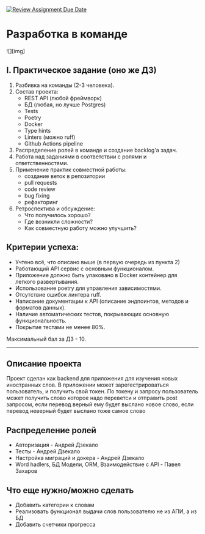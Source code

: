 [![Review Assignment Due Date](https://classroom.github.com/assets/deadline-readme-button-24ddc0f5d75046c5622901739e7c5dd533143b0c8e959d652212380cedb1ea36.svg)](https://classroom.github.com/a/XssgbD9G)
# Разработка в команде

![][img]

## I. Практическое задание (оно же ДЗ)

1. Разбивка на команды (2-3 человека).
2. Состав проекта:
   - REST API (любой фреймворк)
   - БД (любая, но лучше Postgres)
   - Tests
   - Poetry
   - Docker
   - Type hints
   - Linters (можно ruff)
   - Github Actions pipeline
3. Распределение ролей в команде и создание backlog'a задач.
4. Работа над заданиями в соответствии с ролями и ответственностями.
5. Применение практик совместной работы:
   - создание веток в репозитории
   - pull requests
   - code review
   - bug fixing
   - рефакторинг
6. Ретроспектива и обсуждение:
   - Что получилось хорошо?
   - Где возникли сложности?
   - Как совместную работу можно улучшить?

## Критерии успеха:

- Учтено всё, что описано выше (в первую очередь из пункта 2)
- Работающий API сервис с основным функционалом.
- Приложение должно быть упаковано в Docker контейнер для легкого развертывания.
- Использование poetry для управления зависимостями.
- Отсутствие ошибок линтера ruff.
- Написание документации к API (описание эндпоинтов, методов и форматов данных).
- Наличие автоматических тестов, покрывающих основную функциональность.
- Покрытие тестами не менее 80%.

Максимальный бал за ДЗ - 10.

---
## Описание проекта
Проект сделан как backend для приложения для изучения новых иностранных слов. В приложении может зарегестрироваться пользователь, и получить свой токен.
По токену и запросу пользователь может получить слово которое надо переветси и отправить post запросом, если перевод верный ему будет выслано новое слово, если перевод неверный будет выслано тоже самое слово
## Распределение ролей
- Авторизация - Андрей Дзекало
- Тесты - Андрей Дзекало
- Настройка миграций и докера - Андрей Дзекало
- Word hadlers, БД Модели, ORM, Взаимодействие с API - Павел Захаров
## Что еще нужно/можно сделать
- Добавить категории к словам
- Реализовать функционал выдачи слов пользователю не из АПИ, а из БД
- Добавить счетчики прогресса
